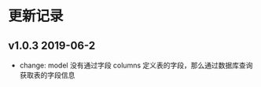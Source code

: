 更新记录
=======

v1.0.3 2019-06-2
----------------

- change: model 没有通过字段 columns 定义表的字段，那么通过数据库查询获取表的字段信息